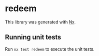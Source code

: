 # redeem

This library was generated with [Nx](https://nx.dev).

## Running unit tests

Run `nx test redeem` to execute the unit tests.
